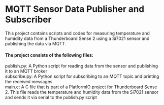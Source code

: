 # MQTT Sensor Data Publisher and Subscriber

This project contains scripts and codes for measuring temperature and humidity data from a Thunderboard Sense 2 using a Si7021 sensor and publishing the data via MQTT.

#### The project consists of the following files:
publish.py: A Python script for reading data from the sensor and publishing it to an MQTT broker\
subscribe.py: A Python script for subscribing to an MQTT topic and printing the received messages\
main.c: A C file that is part of a PlatformIO project for Thunderboard Sense 2. This file reads the temperature and humidity data from the Si7021 sensor and sends it via serial to the publish.py script
